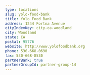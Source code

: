 ```yaml
---
type: locations
slug: yolo-food-bank
title: Yolo Food Bank
address: 1244 Fortna Avenue
cityIndexKey: city-ca-woodland
city: Woodland
state: CA
postal: 95776
website: http://www.yolofoodbank.org
phone: 530-668-0690
fax: 530-668-8530
partnerBank: true
partnerGroupId: partner-group-14
---
```

